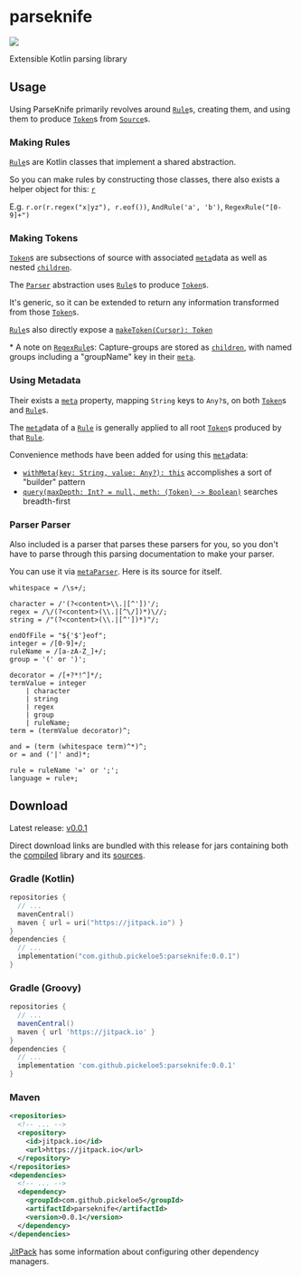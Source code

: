# parseknife
[![](https://jitpack.io/v/pickeloe5/parseknife.svg)](https://jitpack.io/#pickeloe5/parseknife)

Extensible Kotlin parsing library

## Usage
Using ParseKnife primarily revolves around
[`Rule`](https://parseknife.nickmatt.dev/docs/-parse-knife/dev.nickmatt.parseknife.rule/-rule/)s,
creating them, and using them to produce
[`Token`](https://parseknife.nickmatt.dev/docs/-parse-knife/dev.nickmatt.parseknife/-token/)s
from
[`Source`](https://parseknife.nickmatt.dev/docs/-parse-knife/dev.nickmatt.parseknife/-source/)s.

### Making Rules
[`Rule`](https://parseknife.nickmatt.dev/docs/-parse-knife/dev.nickmatt.parseknife.rule/-rule/)s
are Kotlin classes that implement a shared abstraction.

So you can make rules by constructing those classes, there also exists a helper object for this:
[`r`](https://parseknife.nickmatt.dev/docs/-parse-knife/dev.nickmatt.parseknife.rule/r/)

E.g. `r.or(r.regex("x|yz"), r.eof())`, `AndRule('a', 'b')`, `RegexRule("[0-9]+")`

### Making Tokens
[`Token`](https://parseknife.nickmatt.dev/docs/-parse-knife/dev.nickmatt.parseknife/-token/)s
are subsections of source with associated
[`meta`](https://parseknife.nickmatt.dev/docs/-parse-knife/dev.nickmatt.parseknife/-token/index.html#-1595205917%2FProperties%2F769193423)data
as well as nested
[`children`](https://parseknife.nickmatt.dev/docs/-parse-knife/dev.nickmatt.parseknife/-token/index.html#-834199895%2FProperties%2F769193423). 

The
[`Parser`](https://parseknife.nickmatt.dev/docs/-parse-knife/dev.nickmatt.parseknife/-parser/)
abstraction uses
[`Rule`](https://parseknife.nickmatt.dev/docs/-parse-knife/dev.nickmatt.parseknife.rule/-rule/)s
to produce
[`Token`](https://parseknife.nickmatt.dev/docs/-parse-knife/dev.nickmatt.parseknife/-token/)s.

It's generic, so it can be extended to return any information transformed from those
[`Token`](https://parseknife.nickmatt.dev/docs/-parse-knife/dev.nickmatt.parseknife/-token/)s.

[`Rule`](https://parseknife.nickmatt.dev/docs/-parse-knife/dev.nickmatt.parseknife.rule/-rule/)s
also directly expose a
[`makeToken(Cursor): Token`](https://parseknife.nickmatt.dev/docs/-parse-knife/dev.nickmatt.parseknife.rule/-rule/index.html#-306097049%2FFunctions%2F769193423)

\* A note on
[`RegexRule`](https://parseknife.nickmatt.dev/docs/-parse-knife/dev.nickmatt.parseknife.rule/-regex-rule/)s:
Capture-groups are stored as
[`children`](https://parseknife.nickmatt.dev/docs/-parse-knife/dev.nickmatt.parseknife/-token/index.html#-834199895%2FProperties%2F769193423),
with named groups including a "groupName" key in their
[`meta`](https://parseknife.nickmatt.dev/docs/-parse-knife/dev.nickmatt.parseknife/-token/index.html#-1595205917%2FProperties%2F769193423).

### Using Metadata
Their exists a
[`meta`](https://parseknife.nickmatt.dev/docs/-parse-knife/dev.nickmatt.parseknife/-token/index.html#-1595205917%2FProperties%2F769193423)
property, mapping `String` keys to `Any?`s, on both
[`Token`](https://parseknife.nickmatt.dev/docs/-parse-knife/dev.nickmatt.parseknife/-token/)s
and
[`Rule`](https://parseknife.nickmatt.dev/docs/-parse-knife/dev.nickmatt.parseknife.rule/-rule/)s.

The
[`meta`](https://parseknife.nickmatt.dev/docs/-parse-knife/dev.nickmatt.parseknife/-token/index.html#-1595205917%2FProperties%2F769193423)data
of a
[`Rule`](https://parseknife.nickmatt.dev/docs/-parse-knife/dev.nickmatt.parseknife.rule/-rule/)
is generally applied to all root
[`Token`](https://parseknife.nickmatt.dev/docs/-parse-knife/dev.nickmatt.parseknife/-token/)s
produced by that
[`Rule`](https://parseknife.nickmatt.dev/docs/-parse-knife/dev.nickmatt.parseknife.rule/-rule/).

Convenience methods have been added for using this
[`meta`](https://parseknife.nickmatt.dev/docs/-parse-knife/dev.nickmatt.parseknife/-token/index.html#-1595205917%2FProperties%2F769193423)data:
 - [`withMeta(key: String, value: Any?): this`](https://parseknife.nickmatt.dev/docs/-parse-knife/dev.nickmatt.parseknife.rule/-rule/index.html#1168209552%2FFunctions%2F769193423)
   accomplishes a sort of "builder" pattern
 - [`query(maxDepth: Int? = null, meth: (Token) -> Boolean)`](https://parseknife.nickmatt.dev/docs/-parse-knife/dev.nickmatt.parseknife/-token/index.html#1555356706%2FFunctions%2F769193423)
   searches breadth-first

### Parser Parser
Also included is a parser that parses these parsers for you, so you don't have to parse through this parsing documentation to make your parser.

You can use it via
[`metaParser`](https://parseknife.nickmatt.dev/docs/-parse-knife/dev.nickmatt.parseknife.meta/meta-parser.html).
Here is its source for itself.
```
whitespace = /\s+/;

character = /'(?<content>\\.|[^'])'/;
regex = /\/(?<content>(\\.|[^\/])*)\//;
string = /"(?<content>(\\.|[^'])*)"/;

endOfFile = "${'$'}eof";
integer = /[0-9]+/;
ruleName = /[a-zA-Z_]+/;
group = '(' or ')';

decorator = /[+?*!^]*/;
termValue = integer
    | character
    | string
    | regex
    | group
    | ruleName;
term = (termValue decorator)^;

and = (term (whitespace term)^*)^;
or = and ('|' and)*;

rule = ruleName '=' or ';';
language = rule+;
```

## Download
Latest release: [v0.0.1](https://github.com/pickeloe5/parseknife/releases/tag/0.0.1)

Direct download links are bundled with this release for jars containing both
the [compiled](https://github.com/pickeloe5/parseknife/releases/download/0.0.1/parseknife.jar) library and
its [sources](https://github.com/pickeloe5/parseknife/releases/download/0.0.1/parseknife-sources.jar).

### Gradle (Kotlin)
```kotlin
repositories {
  // ...
  mavenCentral()
  maven { url = uri("https://jitpack.io") }
}
dependencies {
  // ...
  implementation("com.github.pickeloe5:parseknife:0.0.1")
}
```

### Gradle (Groovy)
```groovy
repositories {
  // ...
  mavenCentral()
  maven { url 'https://jitpack.io' }
}
dependencies {
  // ...
  implementation 'com.github.pickeloe5:parseknife:0.0.1'
}
```

### Maven
```xml
<repositories>
  <!-- ... -->
  <repository>
    <id>jitpack.io</id>
    <url>https://jitpack.io</url>
  </repository>
</repositories>
<dependencies>
  <!-- ... -->
  <dependency>
    <groupId>com.github.pickeloe5</groupId>
    <artifactId>parseknife</artifactId>
    <version>0.0.1</version>
  </dependency>
</dependencies>
```

[JitPack](https://jitpack.io/#pickeloe5/parseknife/0.0.1) has some information about configuring other dependency managers.
